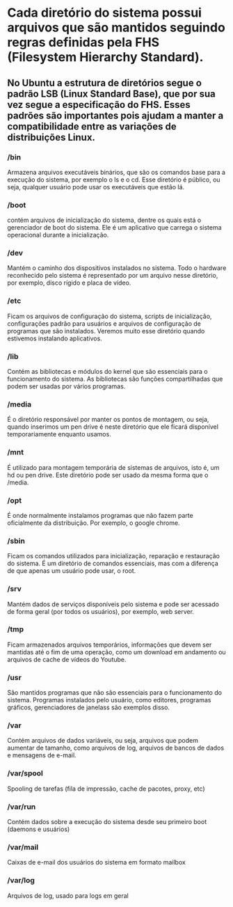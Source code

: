 <h1>Cada diretório do sistema possui arquivos que são mantidos seguindo regras definidas pela FHS (Filesystem Hierarchy Standard).</h1>

<h2>No Ubuntu a estrutura de diretórios segue o padrão LSB (Linux Standard Base), que por sua vez segue a especificação do FHS. Esses padrões são importantes pois ajudam a manter a compatibilidade entre as variações de distribuições Linux.</h2>

### /bin 
Armazena arquivos executáveis binários, que são os comandos
base para a execução do sistema, por exemplo o ls e o cd. Esse diretório é público, ou seja, qualquer usuário pode usar os executáveis que estão lá.

### /boot 
contém arquivos de inicialização do sistema, dentre os quais está o gerenciador de boot do sistema. Ele é um aplicativo que carrega o sistema operacional durante a inicialização.

### /dev 
Mantém o caminho dos dispositivos instalados no sistema. Todo o hardware reconhecido pelo sistema é representado por um arquivo nesse diretório, por exemplo, disco rígido e placa de vídeo.

### /etc 
Ficam os arquivos de configuração do sistema, scripts de inicialização, configurações padrão para usuários e arquivos de configuração de programas que são instalados. Veremos muito esse diretório quando estivemos instalando aplicativos.

### /lib
Contém as bibliotecas e módulos do kernel que são essenciais para o funcionamento do sistema. As bibliotecas são funções compartilhadas que podem ser usadas por vários programas.

### /media 
É  o diretório responsável por manter os pontos de montagem, ou seja, quando inserimos um pen drive é neste diretório que ele ficará disponível temporariamente enquanto usamos.

### /mnt 
É utilizado para montagem temporária de sistemas de arquivos, isto é, um hd ou pen drive. Este diretório pode ser usado da mesma forma que o /media.

### /opt 
É onde normalmente instalamos programas que não fazem
parte oficialmente da distribuição. Por exemplo, o google chrome.

### /sbin 
Ficam os comandos utilizados para inicialização, reparação e restauração do sistema. É um diretório de comandos essenciais, mas com a diferença de
que apenas um usuário pode usar, o root.

### /srv 
Mantém dados de serviços disponíveis pelo sistema e pode ser acessado de forma geral (por todos os usuários), por exemplo, web server.

### /tmp 
Ficam armazenados arquivos temporários, informações que devem ser
mantidas até o fim de uma operação, como um download em andamento ou arquivos de cache de vídeos do Youtube.

### /usr 
São mantidos programas que não são essenciais para o funcionamento do sistema. Programas instalados pelo usuário, como editores, programas gráficos,
gerenciadores de janelass são exemplos disso.

### /var 
Contém arquivos de dados variáveis, ou seja, arquivos que
podem aumentar de tamanho, como arquivos de log, arquivos de bancos de dados e mensagens de e-mail.

### /var/spool  
Spooling de tarefas (fila de impressão, cache de pacotes, proxy, etc)

### /var/run 
Contém dados sobre a execução do sistema desde seu primeiro boot (daemons e usuários)

### /var/mail  
Caixas de e-mail dos usuários do sistema em formato mailbox

### /var/log 
Arquivos de log, usado para logs em geral






